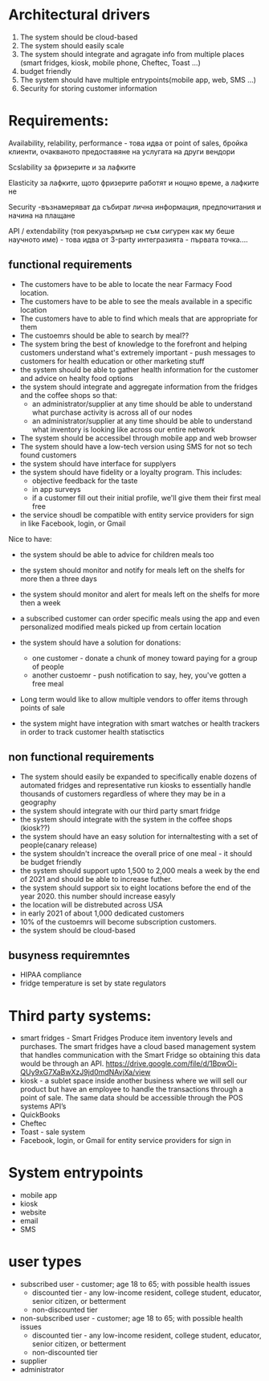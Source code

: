 # Architectural drivers

1. Тhe system should be cloud-based
1. The system should easily scale
1. The system should integrate and agragate info from multiple places (smart fridges, kiosk, mobile phone, Cheftec, Toast ...)
1. budget friendly
1. The system should have multiple entrypoints(mobile app, web, SMS ...)
1. Security for storing customer information

# Requirements:
Availability, relability, performance - това идва от point of sales, бройка клиенти, очакваното предоставяне на услугата на други вендори

Scslability за фризерите и за лафките

Elasticity за лафките, щото фризерите работят и нощно време, а лафките не

Security -възнамеряват да събират лична информация, предпочитания и начина на плащане

API / extendability (тоя рекуаърмънр не съм сигурен как му беше научното име) - това идва от 3-party интегразията - първата точка....

## functional requirements
- The customers have to be able to locate the near Farmacy Food location.
- The customers have to be able to see the meals available in a specific location
- The customers have to able to find which meals that are appropriate for them
- The custoemrs should be able to search by meal??
- The system bring the best of knowledge to the forefront and helping customers understand what's extremely important - push messages to customers for health education or other marketing stuff
- the system should be able to gather health information for the customer and advice on healty food options
- the system should integrate and aggregate information from the fridges and the coffee shops so that:
  - an administrator/supplier at any time should be able to understand what purchase activity is across all of our nodes
  - an administrator/supplier at any time should be able to understand what inventory is looking like across our entire network
- The system should be accessibel through mobile app and web browser
- The system should have a low-tech version using SMS for not so tech found customers
- the system should have interface for supplyers
- the system should have fidelity or a loyalty program. This includes:
  - objective feedback for the taste
  - in app surveys
  - if a customer fill out their initial profile, we'll give them their first meal free
- the service shoudl be compatible with entity service providers for sign in like Facebook, login, or Gmail

Nice to have:
- the system should be able to advice for children meals too
- the system should monitor and notify for meals left on the shelfs for more then a three days
- the system should monitor and alert for meals left on the shelfs for more then a week
- a subscribed customer can order specific meals using the app and even personalized modified meals picked up from certain location
- the system should have a solution for donations:
  - one customer - donate a chunk of money toward paying for a group of people
  - another custoemr - push notification to say, hey, you've gotten a free meal

- Long term would like to allow multiple vendors to offer items through points of sale
- the system might have integration with smart watches or health trackers in order to track customer health statisctics


## non functional requirements
- The system should easily be expanded to specifically enable dozens of automated fridges and representative run kiosks to essentially handle thousands of customers regardless of where they may be in a geography
- the system should integrate with our third party smart fridge
- the system should integrate with the system in the coffee shops (kiosk??)
- the system should have an easy solution for internaltesting with a set of people(canary release)
- the system shouldn't increace the overall price of one meal - it should be budget friendly
- the system should support upto 1,500 to 2,000 meals a week by the end of 2021 and should be able to increase futher.
- the system should support six to eight locations before the end of the year 2020. this number should increase easyly
- the location will be distrebuted across USA
- in early 2021 of about 1,000 dedicated customers
- 10% of the custoemrs will become subscription customers. 
- the system should be cloud-based


## busyness requiremntes
- HIPAA compliance
- fridge temperature is set by state regulators

# Third party systems:
- smart fridges - Smart Fridges Produce item inventory levels and purchases. The smart fridges have a cloud based management system that handles communication with the Smart Fridge so obtaining this data would be through an API. https://drive.google.com/file/d/1BpwOi-QUy9xG7XaBwXzJ9jd0mdNAvjXa/view 
- kiosk -  a sublet space inside another business where we will sell our product but have an employee to handle the transactions through a point of sale. The same data should be accessible through the POS systems API’s
- QuickBooks
- Cheftec
- Toast - sale system
- Facebook, login, or Gmail for entity service providers for sign in

# System entrypoints
- mobile app
- kiosk
- website
- email
- SMS

# user types
- subscribed user - customer; age 18 to 65; with possible health issues
  - discounted tier - any low-income resident, college student, educator, senior citizen, or betterment
  - non-discounted tier
- non-subscribed user - customer; age 18 to 65; with possible health issues
  - discounted tier - any low-income resident, college student, educator, senior citizen, or betterment
  - non-discounted tier
- supplier
- administrator
